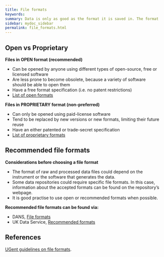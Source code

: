 ```yaml
---
title: File formats
keywords:
summary: Data is only as good as the format it is saved in. The format of a file determines which programs can be used to access it.
sidebar: mydoc_sidebar
permalink: file_formats.html
---
```


## Open vs Proprietary
**Files in OPEN format (recommended)**<br>
* Can be opened by anyone using different types of open-source, free or licensed software
* Are less prone to become obsolete, because a variety of software should be able to open them
* Have a free format specification (i.e. no patent restrictions)
* [List of open formats](https://en.wikipedia.org/wiki/List_of_open_formats)

**Files in PROPRIETARY format (non-preferred)**<br>
* Can only be opened using paid-license software
* Tend to be replaced by new versions or new formats, limiting their future reuse
* Have an either patented or trade-secret specification
* [List of proprietary formats]( https://en.wikipedia.org/wiki/Proprietary_format)

## Recommended file formats
**Considerations before choosing a file format**<br>
* The format of raw and processed data files could depend on the instrument or the software that generates the data.
* Some data repositories could require specific file formats. In this case, information about the accepted formats can be found on the repository’s webpage.
* It is good practise to use open or recommended formats when possible.

**Recommended file formats can be found via:**<br>
* DANS, [File formats](https://dans.knaw.nl/en/about/services/easy/information-about-depositing-data/before-depositing/file-formats)
* UK Data Service, [Recommended formats](https://www.ukdataservice.ac.uk/manage-data/format/recommended-formats)

## References
[UGent guidelines on file formats](https://www.ugent.be/en/research/datamanagement/during-research/collection.htm#Fileformats).<br>
